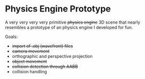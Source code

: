 # Physics Engine Prototype

A very very very very primitive ~~physics engine~~ 3D scene that nearly resembles a prototype of an physics engine I developed for fun.

Goals: 
- ~~import of .obj (wavefront) files~~
- ~~camera movement~~
- orthographic and perspective projection
- ~~object movement~~
- ~~collision detection through AABB~~
- collision handling 

